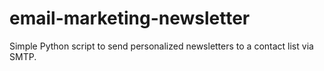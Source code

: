 # email-marketing-newsletter
Simple Python script to send personalized newsletters to a contact list via SMTP.
